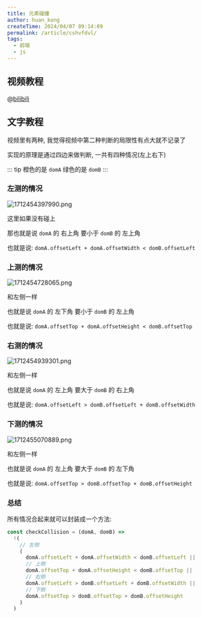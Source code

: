 ```yaml
---
title: 元素碰撞
author: huan_kong
createTime: 2024/04/07 09:14:09
permalink: /article/cshvfdvl/
tags:
  - 前端
  - js
---
```


## 视频教程

@[bilibili](BV1eL41187ts)

## 文字教程

视频里有两种, 我觉得视频中第二种判断的局限性有点大就不记录了

实现的原理是通过四边来做判断, 一共有四种情况(左上右下)

::: tip
橙色的是 `domA`
绿色的是 `domB`
:::

### 左测的情况

![1712454397990.png](https://img.huankong.top/i/2024/04/07/6611fafef1e03.png)

这里如果没有碰上

那也就是说 `domA` 的 右上角 要小于 `domB` 的 左上角

也就是说: `domA.offsetLeft + domA.offsetWidth < domB.offsetLeft`

### 上测的情况

![1712454728065.png](https://img.huankong.top/i/2024/04/07/6611fc4a58ec3.png)

和左侧一样

也就是说 `domA` 的 左下角 要小于 `domB` 的 左上角

也就是说: `domA.offsetTop + domA.offsetHeight < domB.offsetTop`

### 右测的情况

![1712454939301.png](https://img.huankong.top/i/2024/04/07/6611fd1ca76a5.png)

和左侧一样

也就是说 `domA` 的 左上角 要大于 `domB` 的 右上角

也就是说: `domA.offsetLeft > domB.offsetLeft + domB.offsetWidth`

### 下测的情况

![1712455070889.png](https://img.huankong.top/i/2024/04/07/6611fd9fdde44.png)

和左侧一样

也就是说 `domA` 的 左上角 要大于 `domB` 的 左下角

也就是说: `domA.offsetTop > domB.offsetTop + domB.offsetHeight`

### 总结

所有情况合起来就可以封装成一个方法:

``` js
const checkCollision = (domA, domB) =>
  !(
    // 左侧
    (
      domA.offsetLeft + domA.offsetWidth < domB.offsetLeft ||
      // 上侧
      domA.offsetTop + domA.offsetHeight < domB.offsetTop ||
      // 右侧
      domA.offsetLeft > domB.offsetLeft + domB.offsetWidth ||
      // 下侧
      domA.offsetTop > domB.offsetTop + domB.offsetHeight
    )
  )
```
